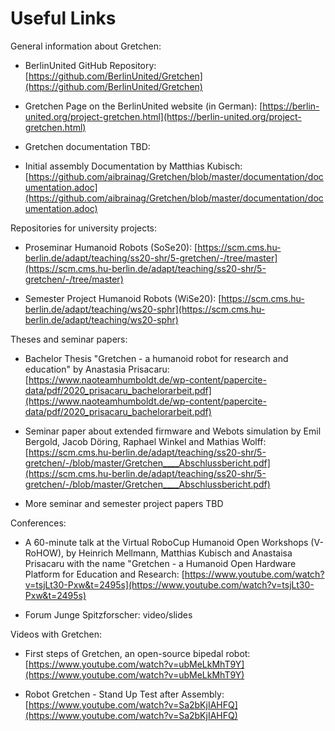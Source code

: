 # Useful Links

General information about Gretchen:

- BerlinUnited GitHub Repository:  [https://github.com/BerlinUnited/Gretchen](https://github.com/BerlinUnited/Gretchen)

- Gretchen Page on the BerlinUnited website (in German): [https://berlin-united.org/project-gretchen.html](https://berlin-united.org/project-gretchen.html)

- Gretchen documentation TBD: []()

- Initial assembly Documentation by Matthias Kubisch: [https://github.com/aibrainag/Gretchen/blob/master/documentation/documentation.adoc](https://github.com/aibrainag/Gretchen/blob/master/documentation/documentation.adoc)


Repositories for university projects:

-  Proseminar Humanoid Robots (SoSe20): [https://scm.cms.hu-berlin.de/adapt/teaching/ss20-shr/5-gretchen/-/tree/master](https://scm.cms.hu-berlin.de/adapt/teaching/ss20-shr/5-gretchen/-/tree/master)

- Semester Project Humanoid Robots (WiSe20): [https://scm.cms.hu-berlin.de/adapt/teaching/ws20-sphr](https://scm.cms.hu-berlin.de/adapt/teaching/ws20-sphr)


Theses and seminar papers:

- Bachelor Thesis "Gretchen - a humanoid robot for research and education" by Anastasia Prisacaru: [https://www.naoteamhumboldt.de/wp-content/papercite-data/pdf/2020_prisacaru_bachelorarbeit.pdf](https://www.naoteamhumboldt.de/wp-content/papercite-data/pdf/2020_prisacaru_bachelorarbeit.pdf)

- Seminar paper about extended firmware and Webots simulation by Emil Bergold, Jacob Döring, Raphael Winkel and Mathias Wolff: [https://scm.cms.hu-berlin.de/adapt/teaching/ss20-shr/5-gretchen/-/blob/master/Gretchen____Abschlussbericht.pdf](https://scm.cms.hu-berlin.de/adapt/teaching/ss20-shr/5-gretchen/-/blob/master/Gretchen____Abschlussbericht.pdf)

- More seminar and semester project papers TBD 

Conferences:

- A 60-minute talk at the Virtual RoboCup Humanoid Open Workshops (V-RoHOW), by Heinrich Mellmann, Matthias Kubisch and Anastaisa Prisacaru with the name "Gretchen - a Humanoid Open Hardware Platform for Education and Research: [https://www.youtube.com/watch?v=tsjLt30-Pxw&t=2495s](https://www.youtube.com/watch?v=tsjLt30-Pxw&t=2495s)

- Forum Junge Spitzforscher: video/slides

Videos with Gretchen:

- First steps of Gretchen, an open-source bipedal robot: [https://www.youtube.com/watch?v=ubMeLkMhT9Y](https://www.youtube.com/watch?v=ubMeLkMhT9Y)

- Robot Gretchen - Stand Up Test after Assembly: [https://www.youtube.com/watch?v=Sa2bKjIAHFQ](https://www.youtube.com/watch?v=Sa2bKjIAHFQ)


